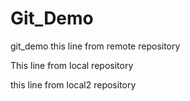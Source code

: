 # Git_Demo
git_demo
this line from remote repository

This line from local repository

this line from local2 repository